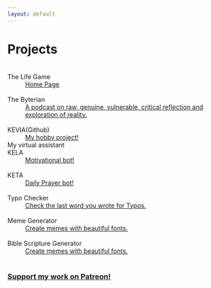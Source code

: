 ```yaml
---
layout: default
---
```


# Projects

<!--
<dt>&nbsp;</dt>
<dt>temporary in progress</dt>
<dd><a href="/projects_crypto_calculator.html">under construction</a> </dd>
-->

<dt>&nbsp;</dt>
<dt>The Life Game</dt>
<dd><a href="https://thelifega.me">Home Page</a> </dd>

<dt>&nbsp;</dt>
<dt>The Byterian</dt>
<dd><a href="/thebyterian.html">A podcast on raw, genuine, vulnerable, critical reflection and exploration of reality.</a> </dd>

<dt>&nbsp;</dt>
<dt>KEVIA(Github)</dt>
<dd><a href="https://github.com/kuz3/KEVIA">My hobby project!</a>  </dd>
My virtual assistant

<dt>KELA </dt>
<dd><a href="https://jamesbytes.trinket.io/sites/kela">Motivational bot!</a> </dd>

<dt>&nbsp;</dt>
<dt>KETA </dt>
<dd><a href="https://jamesbytes.trinket.io/sites/keta">Daily Prayer bot! </a> </dd>

<dt>&nbsp;</dt>
<dt>Typo Checker </dt>
<dd><a href="/projects_typocheck.html">Check the last word you wrote for Typos.</a> </dd>


<dt>&nbsp;</dt>
<dt>Meme Generator </dt>
<dd><a href="/projects_beautifulmemes.html">Create memes with beautiful fonts.</a> </dd>

<dt>&nbsp;</dt>
<dt>Bible Scripture Generator </dt>
<dd><a href="/projects_scripture.html">Create memes with beautiful fonts.</a> </dd>

<!--
<dt>&nbsp;</dt>
<dt>The Banks of Speechlessness </dt>
<dd>System for creating your own random speaking bot! ..release TBD </dd>
<br>
-->


<dt>&nbsp;</dt>

### [Support my work on Patreon!](https://patreon.com/motibytes)

<br>


<!--
## Ideas

   under dev
    [collection()](/ideas.html) -->
